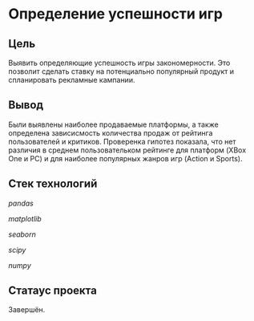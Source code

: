 # Определение успешности игр

## Цель

Выявить определяющие успешность игры закономерности. Это позволит сделать ставку на потенциально популярный продукт и спланировать рекламные кампании.

## Вывод
Были выявлены наиболее продаваемые платформы, а также определена зависисмость количества продаж от рейтинга пользователей и критиков.
Проверенка гипотез показала, что нет различия в среднем пользовательком рейтинге для платформ (XBox One и PC) и для наиболее популярных жанров игр (Action и Sports).

## Стек технологий

 *pandas*

 *matplotlib*

 *seaborn*

 *scipy*

 *numpy*

## Статаус проекта
Завершён.
